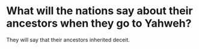# What will the nations say about their ancestors when they go to Yahweh?

They will say that their ancestors inherited deceit.
